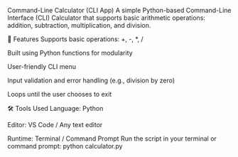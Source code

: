 Command-Line Calculator (CLI App)
A simple Python-based Command-Line Interface (CLI) Calculator that supports basic arithmetic operations: addition, subtraction, multiplication, and division.

🔧 Features
Supports basic operations: +, -, *, /

Built using Python functions for modularity

User-friendly CLI menu

Input validation and error handling (e.g., division by zero)

Loops until the user chooses to exit

🛠️ Tools Used
Language: Python 

Editor: VS Code / Any text editor

Runtime: Terminal / Command Prompt
Run the script in your terminal or command prompt:
python calculator.py
